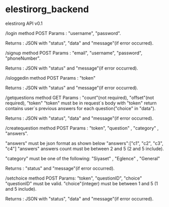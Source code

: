 # elestirorg_backend
elestirorg API v0.1

/login  method POST
Params : "username", "password".

Returns : JSON with "status", "data" and "message"(if error occurred).

/signup method POST
Params : "email", "username", "password", "phoneNumber".

Returns : JSON with "status" and "message"(if error occurred).

/isloggedin method POST
Params : "token"

Returns : JSON with "status" and "message"(if error occurred).

/getquestions method GET
Params : "count"(not required), "offset"(not required), "token"
"token" must be in request\`s body
with "token" return contains user\`s previous answers for each question("choice" in "data").

Returns : JSON with "status", "data" and "message"(if error occurred).

/createquestion method POST
Params : "token", "question" , "category" , "answers".

"answers" must be json format as shown below
"answers":["c1", "c2", "c3", "c4"]
 "answers" answers count must be between 2 and 5 (2 and 5 include).
 
 "category" must be one of the following:
 "Siyaset" , "Eglence" , "General"

Returns : "status" and "message"(if error occurred).

/setchoice method POST
Params: "token", "questionID", "choice"
"questionID" must be valid.
"choice"(integer) must be between 1 and 5 (1 and 5 include).

Returns : JSON with "status", "data" and "message"(if error occurred).